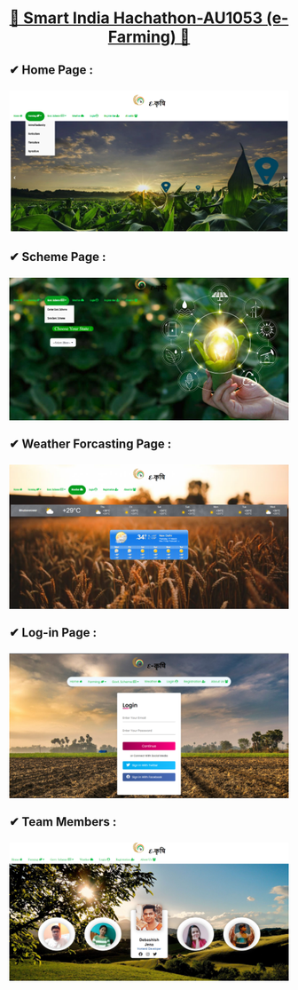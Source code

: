 <h1 align="center">
  <a href="https://6232be3302312007ec2b7c58--nostalgic-bohr-99ac92.netlify.app/">&#x1F331; Smart India Hachathon-AU1053 (e-Farming) &#x1F331;</a>
</h1><h2>
&#x2714; Home Page : <br><br>
<img src ="https://github.com/coder-ashish/Hachathon-AU1053/blob/main/e-farming/Screenshot%20(60).png"><br><br>
&#x2714; Scheme Page :<br><br>
<img src ="https://github.com/coder-ashish/Hachathon-AU1053/blob/main/e-farming/Screenshot%20(61).png"><br><br>
&#x2714; Weather Forcasting Page :<br><br>
<img src ="https://github.com/coder-ashish/Hachathon-AU1053/blob/main/e-farming/Screenshot%20(62).png"><br><br>
&#x2714; Log-in Page :<br><br>
<img src ="https://github.com/coder-ashish/Hachathon-AU1053/blob/main/e-farming/Screenshot%20(67).png"><br><br>
&#x2714; Team Members :<br><br>
<img src ="https://github.com/coder-ashish/Hachathon-AU1053/blob/main/Team%20members.png"><br><br>

 
